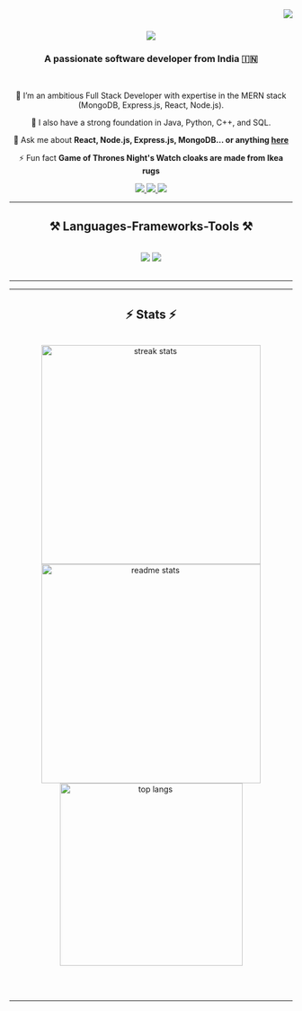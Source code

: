 <img align="right" src="https://visitor-badge.laobi.icu/badge?page_id=omarmukhthar.omarmukhthar" />

<h1 align="center">
    <img src="https://readme-typing-svg.herokuapp.com/?font=Righteous&size=35&center=true&vCenter=true&width=500&height=70&duration=4000&lines=Hi+There!+👋;+I'm+Omar+Mukhthar!;" />
</h1>

<h3 align="center">A passionate software developer from India 🇮🇳</h3>

<br>

<div align="center">
 
 🔭 I’m an ambitious Full Stack Developer with expertise in the MERN stack (MongoDB, Express.js, React, Node.js).
 
 🌱 I also have a strong foundation in Java, Python, C++, and SQL.

💬 Ask me about **React, Node.js, Express.js, MongoDB... or anything [here](https://github.com/omarmukhthar/omarmukhthar/issues)**

⚡ Fun fact **Game of Thrones Night's Watch cloaks are made from Ikea rugs**

 </div>
 

<div align="center"> 
  <a href="mailto:omarmukhthar01@gmail.com">
    <img src="https://img.shields.io/badge/Gmail-333333?style=for-the-badge&logo=gmail&logoColor=red" />
  </a>
  <a href="https://linkedin.com/in/omarmukhthar" target="_blank">
    <img src="https://img.shields.io/badge/LinkedIn-0077B5?style=for-the-badge&logo=linkedin&logoColor=white" target="_blank" />
  </a>
  <a href="https://omar-mukhthar-portfolio.framer.website" target="_blank">
    <img src="https://img.shields.io/badge/Portfolio-FF5722?style=for-the-badge&logo=todoist&logoColor=white" target="_blank" />
  </a>
</div>

 <hr/>
 

<h2 align="center">⚒️ Languages-Frameworks-Tools ⚒️</h2>
<br>
<div align="center">
    <img src="https://skillicons.dev/icons?i=react,javascript,html,css,framer,ejs,nodejs,express,python,flask,mongodb,mysql" />
    <!-- <img src="https://skillicons.dev/icons?i=nodejs,express,python,flask,mongodb,mysql" /> -->
    <img src="https://skillicons.dev/icons?i=java,c,cpp,git" /><br>
</div>

<br>
<hr/>
<hr/>

<h2 align="center">⚡ Stats ⚡</h2>
<br>
<div align=center>
  <img width=390 src="https://github-readme-streak-stats-salesp07.vercel.app/?user=omarmukhthar&count_private=true&theme=react&border_radius=10" alt="streak stats"/>
  <img width=390 src="https://github-readme-stats-salesp07.vercel.app/api?username=omarmukhthar&count_private=true&show_icons=true&theme=react&rank_icon=github&border_radius=10" alt="readme stats" />
  <br>
  <img width=325 align="center" src="https://github-readme-stats-salesp07.vercel.app/api/top-langs/?username=omarmukhthar&hide=HTML&langs_count=8&layout=compact&theme=react&border_radius=10&size_weight=0.5&count_weight=0.5&exclude_repo=github-readme-stats" alt="top langs" />
</div>

<br><br>

<hr/>
